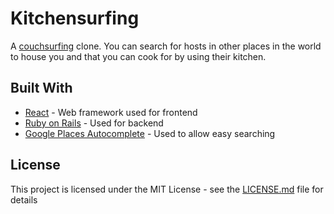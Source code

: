 # Kitchensurfing

A [couchsurfing](https://www.couchsurfing.com/) clone. You can search for hosts in other places in the world to house you and that you can cook for by using their kitchen.

## Built With

* [React](https://reactjs.org/) - Web framework used for frontend
* [Ruby on Rails](http://rubyonrails.org/) - Used for backend
* [Google Places Autocomplete](https://developers.google.com/places/web-service/autocomplete) - Used to allow easy searching

## License

This project is licensed under the MIT License - see the [LICENSE.md](LICENSE.md) file for details
